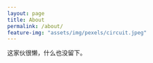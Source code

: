 ```yaml
---
layout: page
title: About
permalink: /about/
feature-img: "assets/img/pexels/circuit.jpeg"
---
```


这家伙很懒，什么也没留下。
